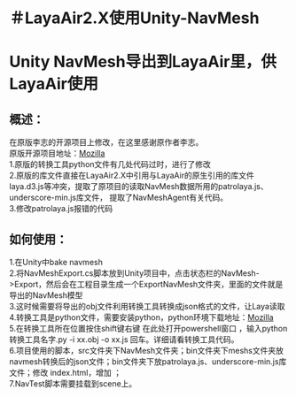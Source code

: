 ＃LayaAir2.X使用Unity-NavMesh
====
Unity NavMesh导出到LayaAir里，供LayaAir使用
====
概述：
-
在原版李志的开源项目上修改，在这里感谢原作者李志。  
原版开源项目地址：[Mozilla](https://matrix3d.github.io/h5/2019/03/14/layaair-navmesh%E5%AF%BB%E8%B7%AF)  
1.原版的转换工具python文件有几处代码过时，进行了修改  
2.原版的库文件直接在LayaAir2.X中引用与LayaAir的原生引用的库文件 laya.d3.js等冲突，提取了原项目的读取NavMesh数据所用的patrolaya.js、underscore-min.js库文件，
提取了NavMeshAgent有关代码。  
3.修改patrolaya.js报错的代码  

如何使用：
-
1.在Unity中bake navmesh  
2.将NavMeshExport.cs脚本放到Unity项目中，点击状态栏的NavMesh->Export，然后会在工程目录生成一个ExportNavMesh文件夹，里面的文件就是导出的NavMesh模型  
3.这时候需要将导出的obj文件利用转换工具转换成json格式的文件，让Laya读取  
4.转换工具是python文件，需要安装python，python环境下载地址：[Mozilla](https://www.python.org/downloads/)  
5.在转换工具所在位置按住shift键右键 在此处打开powershell窗口 ，输入python 转换工具名字.py -i xx.obj -o xx.js 回车。详细请看转换工具代码。   
6.项目使用的脚本，src文件夹下NavMesh文件夹；bin文件夹下meshs文件夹放navmesh转换后的json文件；bin文件夹下放patrolaya.js、underscore-min.js库文件；修改
index.html，增加<script src="underscore-min.js"></script>  <script src="patrollaya.js"></script>；  
7.NavTest脚本需要挂载到scene上。
